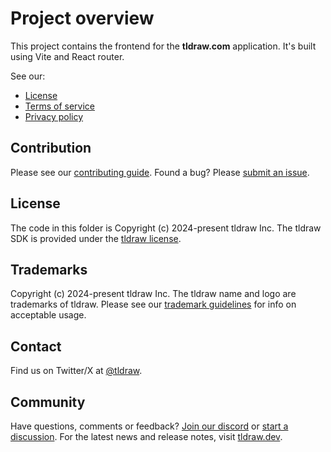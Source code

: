 # Project overview

This project contains the frontend for the **tldraw.com** application. It's built using Vite and React router.

See our:

- [License](https://github.com/tldraw/tldraw/blob/main/apps/dotcom/client/LICENSE.md)
- [Terms of service](https://github.com/tldraw/tldraw/blob/main/apps/dotcom/client/TERMS_OF_SERVICE.md)
- [Privacy policy](https://github.com/tldraw/tldraw/blob/main/apps/dotcom/client/PRIVACY_POLICY.md)

## Contribution

Please see our [contributing guide](https://github.com/tldraw/tldraw/blob/main/CONTRIBUTING.md). Found a bug? Please [submit an issue](https://github.com/tldraw/tldraw/issues/new).

## License

The code in this folder is Copyright (c) 2024-present tldraw Inc. The tldraw SDK is provided under the [tldraw license](https://github.com/tldraw/tldraw/blob/main/LICENSE.md).

## Trademarks

Copyright (c) 2024-present tldraw Inc. The tldraw name and logo are trademarks of tldraw. Please see our [trademark guidelines](https://github.com/tldraw/tldraw/blob/main/TRADEMARKS.md) for info on acceptable usage.

## Contact

Find us on Twitter/X at [@tldraw](https://twitter.com/tldraw).

## Community

Have questions, comments or feedback? [Join our discord](https://discord.gg/rhsyWMUJxd) or [start a discussion](https://github.com/tldraw/tldraw/discussions/new). For the latest news and release notes, visit [tldraw.dev](https://tldraw.dev).
